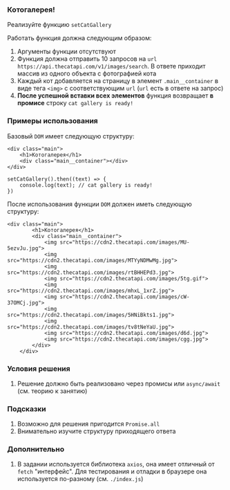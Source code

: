 ### Котогалерея!

Реализуйте функцию `setCatGallery`

Работать функция должна следующим образом:

1. Аргументы функции отсутствуют
2. Функция должна отправить 10 запросов
   на `url` `https://api.thecatapi.com/v1/images/search`. В ответе приходит массив из
   одного объекта с фотографией кота
3. Каждый кот добавляетcя на страницу в элемент `.main__container` в виде тега `<img>` с
   соответствующим `url` (`url` есть в ответе на запрос)
4. **После успешной вставки всех элементов** функция возвращает **в промисе**
   строку `cat gallery is ready!`

### Примеры использования

Базовый `DOM` имеет следующую структуру:

```
<div class="main">
    <h1>Котогалерея</h1>
    <div class="main__container"></div>
</div>
```

```
setCatGallery().then((text) => {
    console.log(text); // cat gallery is ready!
})
```

После использования функции `DOM` должен иметь следующую структуру:

```
<div class="main">
        <h1>Котогалерея</h1>
        <div class="main__container">
            <img src="https://cdn2.thecatapi.com/images/MU-5ezvJu.jpg">
            <img src="https://cdn2.thecatapi.com/images/MTYyNDMwMg.jpg">
            <img src="https://cdn2.thecatapi.com/images/rtBHHEPd3.jpg">
            <img src="https://cdn2.thecatapi.com/images/5tg.gif">
            <img src="https://cdn2.thecatapi.com/images/mhxL_1xrZ.jpg">
            <img src="https://cdn2.thecatapi.com/images/cW-37OMCj.jpg">
            <img src="https://cdn2.thecatapi.com/images/5HNiBkts1.jpg">
            <img src="https://cdn2.thecatapi.com/images/tv8tNeYaU.jpg">
            <img src="https://cdn2.thecatapi.com/images/d6d.jpg">
            <img src="https://cdn2.thecatapi.com/images/cgg.jpg">
        </div>
    </div>
```

### Условия решения

1. Решение должно быть реализовано через промисы или `async/await` (см. теорию к занятию)

### Подсказки

1. Возможно для решения пригодится `Promise.all`
2. Внимательно изучите структуру приходящего ответа

### Дополнительно

1. В задании используется библиотека `axios`, она имеет отличный от `fetch` "интерфейс".
   Для тестирования и отладки в браузере она используется по-разному (см. `./index.js`)
